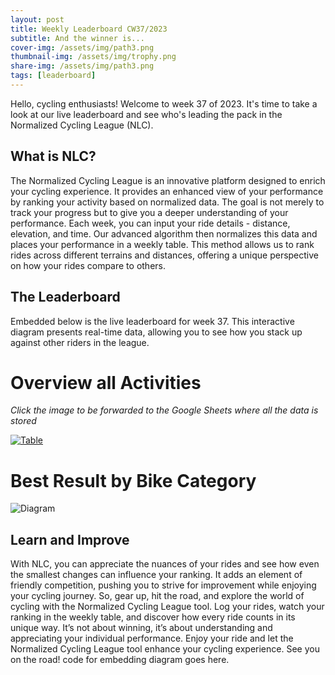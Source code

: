 ```yaml
---
layout: post
title: Weekly Leaderboard CW37/2023
subtitle: And the winner is...
cover-img: /assets/img/path3.png
thumbnail-img: /assets/img/trophy.png
share-img: /assets/img/path3.png
tags: [leaderboard]
---
```

Hello, cycling enthusiasts! Welcome to week 37 of 2023. It's time to take a look at our live leaderboard and see who's leading the pack in the Normalized Cycling League (NLC). 

## What is NLC?

The Normalized Cycling League is an innovative platform designed to enrich your cycling experience. It provides an enhanced view of your performance by ranking your activity based on normalized data. The goal is not merely to track your progress but to give you a deeper understanding of your performance.
Each week, you can input your ride details - distance, elevation, and time. Our advanced algorithm then normalizes this data and places your performance in a weekly table. This method allows us to rank rides across different terrains and distances, offering a unique perspective on how your rides compare to others.

## The Leaderboard

Embedded below is the live leaderboard for week 37. This interactive diagram presents real-time data, allowing you to see how you stack up against other riders in the league.

# Overview all Activities
*Click the image to be forwarded to the Google Sheets where all the data is stored*

[![Table](https://docs.google.com/spreadsheets/d/e/2PACX-1vSJAkc_IEX3gGWW5n11eII52MLgt59waoR7HDFAmNVJzGhQ25fx_efC2YE-r5E5kkR5omroKgvgjUNc/pubchart?oid=1693928308&amp;format=image)](https://docs.google.com/spreadsheets/d/1PNltbpk8YwRiZxv1oGSOsF_eJiTJ4ZqIBhjPVh91qa8/edit?usp=sharing)

# Best Result by Bike Category
![Diagram](https://docs.google.com/spreadsheets/d/e/2PACX-1vSJAkc_IEX3gGWW5n11eII52MLgt59waoR7HDFAmNVJzGhQ25fx_efC2YE-r5E5kkR5omroKgvgjUNc/pubchart?oid=356550351&amp;format=image)

## Learn and Improve
With NLC, you can appreciate the nuances of your rides and see how even the smallest changes can influence your ranking. It adds an element of friendly competition, pushing you to strive for improvement while enjoying your cycling journey.
So, gear up, hit the road, and explore the world of cycling with the Normalized Cycling League tool. Log your rides, watch your ranking in the weekly table, and discover how every ride counts in its unique way. It’s not about winning, it’s about understanding and appreciating your individual performance.
Enjoy your ride and let the Normalized Cycling League tool enhance your cycling experience. See you on the road! code for embedding diagram goes here.

